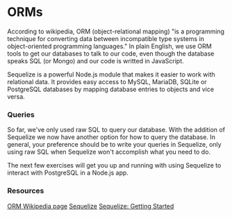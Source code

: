 <!-- Review-ready -->

# ORMs

According to wikipedia, ORM (object-relational mapping) "is a programming technique for converting data between incompatible type systems in object-oriented programming languages." In plain English, we use ORM tools to get our databases to talk to our code, even though the database speaks SQL (or Mongo) and our code is writted in JavaScript.

Sequelize is a powerful Node.js module that makes it easier to work with relational data. It provides easy access to MySQL, MariaDB, SQLite or PostgreSQL databases by mapping database entries to objects and vice versa.

### Queries

So far, we've only used raw SQL to query our database. With the addition of Sequelize we now have another option for how to query the database.  In general, your preference should be to write your queries in Sequelize, only using raw SQL when Sequelize won't accomplish what you need to do.

The next few exercises will get you up and running with using Sequelize to interact with PostgreSQL in a Node.js app.

### Resources
[ORM Wikipedia page](https://en.wikipedia.org/wiki/Object-relational_mapping)
[Sequelize](http://sequelize.readthedocs.io/en/1.7.0/)
[Sequelize: Getting Started](http://docs.sequelizejs.com/manual/installation/getting-started.html)
